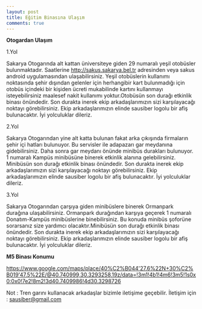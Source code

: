 ```yaml
---
layout: post
title: Eğitim Binasına Ulaşım
comments: true
---
```


<b>Otogardan Ulaşım</b>

1.Yol

Sakarya Otogarında alt kattan üniversiteye giden 29 numaralı yeşil otobüsler bulunmaktadır. Saatlerine <a href="http://sakus.sakarya.bel.tr">http://sakus.sakarya.bel.tr</a> adresinden veya sakus android uygulamasından ulaşabilirsiniz.
Yeşil otobüslerin kullanımı noktasında şehir dışından gelenler için herhangibir kart bulunmadığı için otobüs içindeki bir kişiden ücreti mukabilinde kartını kullanmayı isteyebilirsiniz maalesef nakit kullanımı yoktur.Otobüsün son durağı etkinlik binası önündedir. Son durakta inerek ekip arkadaşlarımızın sizi karşılayacağı noktayı görebilirsiniz. Ekip arkadaşlarımızın elinde sausiber logolu bir afiş bulunacaktır. İyi yolculuklar dileriz. 

2.Yol

Sakarya Otogarından yine alt katta bulunan fakat arka çıkışında firmaların şehir içi hatları bulunuyor. Bu servisler ile adapazarı gar meydanına gidebilirsiniz. Daha sonra gar meydanı önünde minibüs durakları bulunuyor. 1 numaralı Kampüs minibüsüne binerek etkinlik alanına gelebilirsiniz. Minibüsün son durağı etkinlik binası önündedir. Son durakta inerek ekip arkadaşlarımızın sizi karşılayacağı noktayı görebilirsiniz. Ekip arkadaşlarımızın elinde sausiber logolu bir afiş bulunacaktır. İyi yolculuklar dileriz. 

3.Yol

Sakarya Otogarından çarşıya giden minibüslere binerek Ormanpark durağına ulaşabilirsiniz. Ormanpark durağından karşıya geçerek 1 numaralı Donatım-Kampüs minibüslerine binebilirsiniz. Bu konuda minibüs şoforüne sorarsanız size yardımcı olacaktır.Minibüsün son durağı etkinlik binası önündedir. Son durakta inerek ekip arkadaşlarımızın sizi karşılayacağı noktayı görebilirsiniz. Ekip arkadaşlarımızın elinde sausiber logolu bir afiş bulunacaktır. İyi yolculuklar dileriz.


<b>M5 Binası Konumu</b>

<a href="https://www.google.com/maps/place/40%C2%B044'27.6%22N+30%C2%B019'47.5%22E/@40.740999,30.3293258,19z/data=!3m1!4b1!4m6!3m5!1s0x0:0x0!7e2!8m2!3d40.7409986!4d30.3298726">https://www.google.com/maps/place/40%C2%B044'27.6%22N+30%C2%B019'47.5%22E/@40.740999,30.3293258,19z/data=!3m1!4b1!4m6!3m5!1s0x0:0x0!7e2!8m2!3d40.7409986!4d30.3298726</a>


Not : Tren garını kullanacak arkadaşlar bizimle iletişime geçebilir. İletişim için : sausiber@gmail.com
